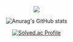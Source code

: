 <div align="center">
<img src="https://capsule-render.vercel.app/api?type=waving&color=auto&height=200&section=header&text=KimGyuHa&Size=50&fontAlign=77&fontAlignY=30&animation=twinkling&desc=Back-end%20Developer&descAlign=85&descAlignY=55&fontColor=FFFFFF"/>

![Anurag's GitHub stats](https://github-readme-stats.vercel.app/api?username=applely25&show_icons=true&theme=buefy)

 [![Solved.ac Profile](http://mazassumnida.wtf/api/v2/generate_badge?boj=applely)](https://solved.ac/applely/)
